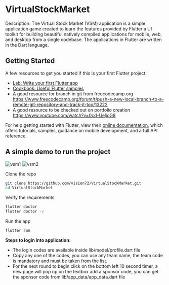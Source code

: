 # VirtualStockMarket
Description: The Virtual Stock Market (VSM) application is a simple application game created to learn the features provided by  Flutter a UI toolkit for building beautiful natively compiled applications for mobile, web, and desktop from a single codebase. The applications in Flutter are written in the Dart language.


## Getting Started

A few resources to get you started if this is your first Flutter project:

- [Lab: Write your first Flutter app](https://flutter.dev/docs/get-started/codelab)
- [Cookbook: Useful Flutter samples](https://flutter.dev/docs/cookbook)
- A good resource for branch in git from freecodecamp.org https://www.freecodecamp.org/forum/t/push-a-new-local-branch-to-a-remote-git-repository-and-track-it-too/13222
- A good resource to be checked out on portfolio creation https://www.youtube.com/watch?v=0cd-UeljoG8

For help getting started with Flutter, view their
[online documentation](https://flutter.dev/docs), which offers tutorials,
samples, guidance on mobile development, and a full API reference.


## A simple demo to run the project

![vsm1](https://user-images.githubusercontent.com/32649253/83376842-5105c580-a3f1-11ea-8c4a-e6995c373ba1.gif)
![vsm2](https://user-images.githubusercontent.com/32649253/83376849-5531e300-a3f1-11ea-8765-522f663c6d3b.gif)

Clone the repo

```bash
git clone https://github.com/vision72/VirtualStockMarket.git
cd VirtualStockMarket
```
Verify the requirements

```bash
flutter doctor
flutter doctor -v
```

Run the app

```bash
flutter run
```

<b>Steps to login into application:</b>
<ul>
  <li> The login codes are available inside lib/model/profile.dart file </li>
  <li> Copy any one of the codes, you can use any team name, the team code is mandatory and must be taken from the list. </li>
  <li> For the next round to begin click on the bottom left 10 second timer, a new page will pop up on the textbox add a sponsor code, you can get the sponsor code from lib/app_data/app_data.dart file </li>
</ul>

